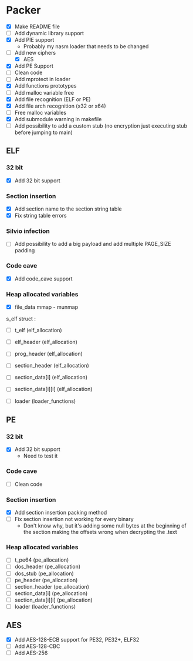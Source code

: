 
# Packer
- [x] Make README file
- [ ] Add dynamic library support
- [x] Add PIE support
    - Probably my nasm loader that needs to be changed
- [ ] Add new ciphers
    - [x] AES
- [x] Add PE Support
- [ ] Clean code
- [ ] Add mprotect in loader
- [x] Add functions prototypes
- [ ] Add malloc variable free
- [x] Add file recognition (ELF or PE)
- [x] Add file arch recognition (x32 or x64) 
- [ ] Free malloc variables
- [x] Add submodule warning in makefile
- [ ] Add possibility to add a custom stub (no encryption just executing stub before jumping to main)

## ELF

### 32 bit
- [x] Add 32 bit support

### Section insertion
- [x] Add section name to the section string table
- [x] Fix string table errors

### Silvio infection
- [ ] Add possibility to add a big payload and add multiple PAGE_SIZE padding

### Code cave
- [x] Add code_cave support

### Heap allocated variables
- [x] file_data mmap - munmap

s_elf struct :

- [ ] t_elf (elf_allocation)
- [ ] elf_header (elf_allocation)
- [ ] prog_header (elf_allocation)
- [ ] section_header (elf_allocation)
- [ ] section_data\[i\]  (elf_allocation)
- [ ] section_data\[i\]\[i\] (elf_allocation)

- [ ] loader (loader_functions)

## PE

### 32 bit
- [x] Add 32 bit support
    - Need to test it

### Code cave
- [ ] Clean code

### Section insertion
- [x] Add section insertion packing method
- [ ] Fix section insertion not working for every binary
    - Don't know why, but it's adding some null bytes at the beginning of the section making the offsets wrong when decrypting the .text

### Heap allocated variables

- [ ] t_pe64 (pe_allocation)
- [ ] dos_header (pe_allocation)
- [ ] dos_stub (pe_allocation)
- [ ] pe_header (pe_allocation)
- [ ] section_header (pe_allocation)
- [ ] section_data\[i\] (pe_allocation)
- [ ] section_data\[i\]\[i\] (pe_allocation)
- [ ] loader (loader_functions)

## AES

- [x] Add AES-128-ECB support for PE32, PE32+, ELF32
- [ ] Add AES-128-CBC
- [ ] Add AES-256